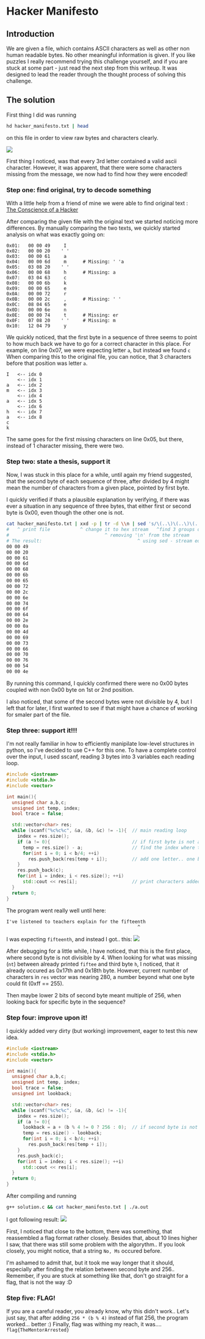 # Hacker Manifesto

## Introduction
We are given a file, which contains ASCII characters as well as other non human readable bytes.
No other meaningful information is given.
If you like puzzles I really recommend trying this challenge yourself, and if you are stuck at some part - just read the next step from this writeup.
It was designed to lead the reader through the thought process of solving this challenge.

## The solution
First thing I did was running
```bash
hd hacker_manifesto.txt | head
```
on this file in order to view raw bytes and characters clearly.

![](hacker_hd.png)

First thing I noticed, was that every 3rd letter contained a valid ascii character.
However, it was apparent, that there were some characters missing from the message, we now had to find how they were encoded!

### Step one: find original, try to decode something
With a little help from a friend of mine we were able to find original text : [The Conscience of a Hacker](http://phrack.org/issues/7/3.html)

After comparing the given file with the original text we started noticing more differences.
By manually comparing the two texts, we quickly started analysis on what was exactly going on:
```
0x01:   00 00 49     I
0x02:   00 00 20    ' '
0x03:   00 00 61     a
0x04:   00 00 6d     m      # Missing: ' 'a
0x05:   03 08 20    ' '
0x06:   00 00 68     h      # Missing: a
0x07:   03 04 63     c
0x08:   00 00 6b     k
0x09:   00 00 65     e
0x0A:   00 00 72     r
0x0B:   00 00 2c     ,      # Missing: ' '
0x0C:   08 04 65     e
0x0D:   00 00 6e     n
0x0E:   00 00 74     t      # Missing: er
0x0F:   07 08 20    ' '     # Missing: m
0x10:   12 04 79     y
```
We quickly noticed, that the first byte in a sequence of three seems to point to how much back we have to go for a correct character in this place.
For example, on line 0x07, we were expecting letter `a`, but instead we found `c`
When comparing this to the original file, you can notice, that 3 characters before that position was letter `a`.
```
I   <-- idx 0
    <-- idx 1
a   <-- idx 2
m   <-- idx 3
    <-- idx 4
a   <-- idx 5
    <-- idx 6
h   <-- idx 7
a   <-- idx 8
c
k
```
The same goes for the first missing characters on line 0x05, but there, instead of 1 character missing, there were two.

### Step two: state a thesis, support it
Now, I was stuck in this place for a while, until again my friend suggested, that the second byte of each sequence of three, after divided by 4 might mean the number of characters from a given place, pointed by first byte.

I quickly verified if thats a plausible explanation by verifying, if there was ever a situation in any sequence of three bytes, that either first or second byte is 0x00, even though the other one is not.

```bash
cat hacker_manifesto.txt | xxd -p | tr -d \\n | sed 's/\(..\)\(..\)\(..\)/\1 \2 \3\n/g' | grep '\( \|^\)00 '
#   ^ print file           ^ change it to hex stream   ^find 3 groups of 2 characters each
#                                   ^ removing '\n' from the stream       # print Byte1<space>Byte2<space>Byte3<enter>
# The result:                                   ^ using sed - stream editor               ^ find all lines, that start with '00 ' or contain ' 00 '
00 00 49
00 00 20
00 00 61
00 00 6d
00 00 68
00 00 6b
00 00 65
00 00 72
00 00 2c
00 00 6e
00 00 74
00 00 6f
00 00 64
00 00 2e
00 00 0a
00 00 4d
00 00 69
00 00 73
00 00 66
00 00 70
00 00 76
00 00 54
00 00 4e
```
By running this command, I quickly confirmed there were no 0x00 bytes coupled with non 0x00 byte on 1st or 2nd position.

I also noticed, that some of the second bytes were not divisible by 4, but I left that for later, I first wanted to see if that might have a chance of working for smaler part of the file.

### Step three: support it!!!
I'm not really familiar in how to efficiently manipilate low-level structures in python, so I've decided to use C++ for this one.
To have a complete control over the input, I used sscanf, reading 3 bytes into 3 variables each reading loop.
```c++
#include <iostream>
#include <stdio.h>
#include <vector>

int main(){
  unsigned char a,b,c;
  unsigned int temp, index;
  bool trace = false;

  std::vector<char> res;
  while (scanf("%c%c%c", &a, &b, &c) != -1){  // main reading loop
    index = res.size();
    if (a != 0){                              // if first byte is not a 0x00, we have to take some letter from earlier part of the input
      temp = res.size() - a;                  // find the index where the substring starts
      for(int i = 0; i < b/4; ++i)            
        res.push_back(res[temp + i]);         // add one letter.. one by one.. yeah, there is probably something better for that, but hey, speed is not of the essence here!
    }
    res.push_back(c);
    for(int i = index; i < res.size(); ++i)
      std::cout << res[i];                    // print characters added in this loop ONLY
  }
  return 0;
}
```

The program went really well until here:
```
I've listened to teachers explain for the fifteenth
                                                ^
```
I was expecting `fifteenth`, and instead I got.. this:
![](hacker_fifteenth.png)

After debugging for a little while, I have noticed, that this is the first place, where second byte is not divisible by 4.
When looking for what was missing (`nt`) between already printed `fiftee` and third byte `h`, I noticed, that it already occured as 0x17th and 0x18th byte.
However, current number of characters in `res` vector was nearing 280, a number beyond what one byte could fit (0xff == 255).

Then maybe lower 2 bits of second byte meant multiple of 256, when looking back for specific byte in the sequence?

### Step four: improve upon it!

I quickly added very dirty (but working) improvement, eager to test this new idea.
```c++
#include <iostream>
#include <stdio.h>
#include <vector>

int main(){
  unsigned char a,b,c;
  unsigned int temp, index;
  bool trace = false;
  unsigned int lookback;

  std::vector<char> res;
  while (scanf("%c%c%c", &a, &b, &c) != -1){
    index = res.size();
    if (a != 0){
      lookback = a + (b % 4 != 0 ? 256 : 0);  // if second byte is not divisible by 4, add 256
      temp = res.size() - lookback;
      for(int i = 0; i < b/4; ++i)            
        res.push_back(res[temp + i]);
    }
    res.push_back(c);
    for(int i = index; i < res.size(); ++i)
      std::cout << res[i];
  }
  return 0;
}
```
After compiling and running
```bash
g++ solution.c && cat hacker_manifesto.txt | ./a.out
```
I got following result:
![](hacker_improved.png)

First, I noticed that close to the bottom, there was something, that reassembled a flag format rather closely.
Besides that, about 10 lines higher I saw, that there was still some problem with the algorythm..
If you look closely, you might notice, that a string `No, Ms` occured before.

I'm ashamed to admit that, but it took me way longer that it should, especially after finding the relation between second byte and 256..
Remember, if you are stuck at something like that, don't go straight for a flag, that is not the way :D

### Step five: FLAG!
If you are a careful reader, you already know, why this didn't work..
Let's just say, that after adding `256 * (b % 4)` instead of flat 256, the program worked... better :)
Finally, flag was withing my reach, it was....
`flag{TheMentorArrested}`
